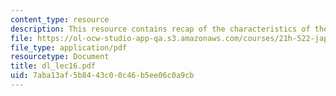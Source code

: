 ```yaml
---
content_type: resource
description: This resource contains recap of the characteristics of the Tokugawa period.
file: https://ol-ocw-studio-app-qa.s3.amazonaws.com/courses/21h-522-japan-in-the-age-of-the-samurai-history-and-film-fall-2006/7aba13af5b8443c00c46b5ee06c0a9cb_dl_lec16.pdf
file_type: application/pdf
resourcetype: Document
title: dl_lec16.pdf
uid: 7aba13af-5b84-43c0-0c46-b5ee06c0a9cb
---
```

